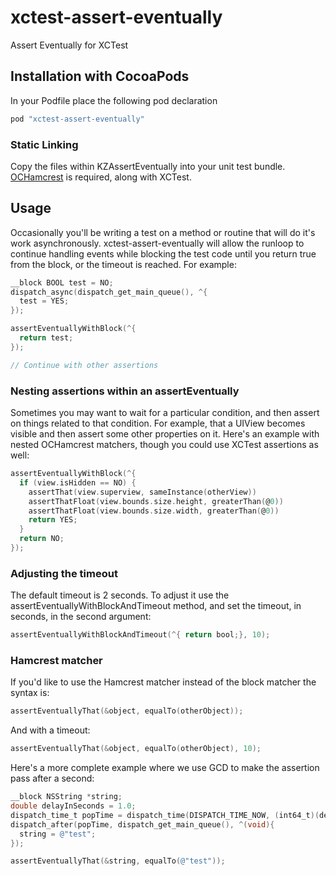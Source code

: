 xctest-assert-eventually
========================

Assert Eventually for XCTest

## Installation with CocoaPods

In your Podfile place the following pod declaration

```ruby
pod "xctest-assert-eventually"
```

### Static Linking

Copy the files within KZAssertEventually into your unit test bundle. [OCHamcrest](https://github.com/hamcrest/OCHamcrest) is required, along with XCTest.

## Usage

Occasionally you'll be writing a test on a method or routine that will do it's work asynchronously. xctest-assert-eventually will allow the runloop to
continue handling events while blocking the test code until you return true from the block, or the timeout is reached. For example:

```objective-c
__block BOOL test = NO;
dispatch_async(dispatch_get_main_queue(), ^{
  test = YES;
});

assertEventuallyWithBlock(^{
  return test;
});

// Continue with other assertions
```

### Nesting assertions within an assertEventually

Sometimes you may want to wait for a particular condition, and then assert on things related to that condition. For example, that a UIView becomes visible
and then assert some other properties on it. Here's an example with nested OCHamcrest matchers, though you could use XCTest assertions as well:

```objective-c
assertEventuallyWithBlock(^{
  if (view.isHidden == NO) {
    assertThat(view.superview, sameInstance(otherView))
    assertThatFloat(view.bounds.size.height, greaterThan(@0))
    assertThatFloat(view.bounds.size.width, greaterThan(@0))
    return YES;
  }
  return NO;
});
```

### Adjusting the timeout

The default timeout is 2 seconds. To adjust it use the assertEventuallyWithBlockAndTimeout method, and set the timeout, in seconds, in the second argument:

```objective-c
assertEventuallyWithBlockAndTimeout(^{ return bool;}, 10);
```

### Hamcrest matcher

If you'd like to use the Hamcrest matcher instead of the block matcher the syntax is:

```objective-c
assertEventuallyThat(&object, equalTo(otherObject));
```

And with a timeout:

```objective-c
assertEventuallyThat(&object, equalTo(otherObject), 10);
```

Here's a more complete example where we use GCD to make the assertion pass after a second:
```objective-c
__block NSString *string;
double delayInSeconds = 1.0;
dispatch_time_t popTime = dispatch_time(DISPATCH_TIME_NOW, (int64_t)(delayInSeconds * NSEC_PER_SEC));
dispatch_after(popTime, dispatch_get_main_queue(), ^(void){
  string = @"test";
});

assertEventuallyThat(&string, equalTo(@"test"));
```